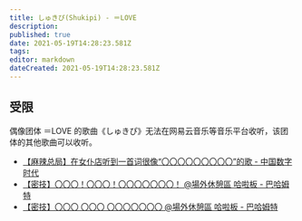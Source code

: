 ```yaml
---
title: しゅきぴ(Shukipi) - ＝LOVE
description: 
published: true
date: 2021-05-19T14:28:23.581Z
tags:
editor: markdown
dateCreated: 2021-05-19T14:28:23.581Z
---
```


## 受限

偶像团体 ＝LOVE 的歌曲《しゅきぴ》无法在网易云音乐等音乐平台收听，该团体的其他歌曲可以收听。

+ [【麻辣总局】在女仆店听到一首词很像“〇〇〇〇〇〇〇〇〇”的歌 - 中国数字时代](https://web.archive.org/web/20210517222029/https://chinadigitaltimes.net/chinese/665812.html)
+ [【密技】〇〇〇！〇〇〇！〇〇〇〇〇〇〇！ @場外休憩區 哈啦板 - 巴哈姆特](https://web.archive.org/web/20210519142202/https://forum.gamer.com.tw/C.php?bsn=60076&snA=6316817)
+ [【密技】〇〇〇 〇〇〇 〇〇〇〇〇〇〇 @場外休憩區 哈啦板 - 巴哈姆特](https://web.archive.org/web/20210519142251/https://forum.gamer.com.tw/C.php?bsn=60076&snA=6318380)

<!--
Go Go Govinda 这首空耳歌曲没有被限制
-->
